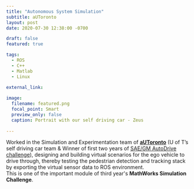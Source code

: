 ```yaml
---
title: "Autonomous System Simulation"
subtitle: aUToronto
layout: post
date: 2020-07-30 12:38:00 -0700

draft: false
featured: true

tags:
  - ROS
  - C++
  - Matlab
  - Linux
  
external_link: 

image:
  filename: featured.png
  focal_point: Smart
  preview_only: false
  caption: Portrait with our self driving car - Zeus
 
---
```


Worked in the Simulation and Experimentation team of <a href="https://www.autodrive.utoronto.ca/" target="_blank">**aUToronto**</a> 
(U of T’s self driving car team &amp; Winner of first two years of <a href="https://www.sae.org/attend/student-events/autodrive-challenge/" target="_blank">SAE/GM AutoDrive challenge</a>), designing and building virtual scenarios for the ego vehicle to drive through, thereby testing the pedestrian detection and tracking stack 
by exporting the virtual sensor data to ROS environment. 
\
This is one of the important module of third year's **MathWorks Simulation Challenge**.
